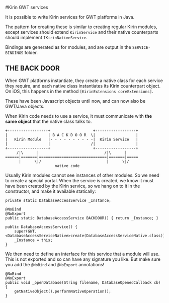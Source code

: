 #Kirin GWT services

It is possible to write Kirin services for GWT platforms in Java.

The pattern for creating these is similar to creating regular Kirin modules, except services should extend `KirinService` and their native counterparts should implement `IKirinNativeService`.

Bindings are generated as for modules, and are output in the `SERVICE-BINDINGS` folder.

## THE BACK DOOR

When GWT platforms instantiate, they create a native class for each service they require, and each native class instantiates its Kirin counterpart object.  On iOS, this happens in the method `[KirinExtensions coreExtensions]`.

These have been Javascript objects until now, and can now also be GWT/Java objects.

When Kirin code needs to use a service, it must communicate with **the same object** that the native class talks to.
    
    +------------------+                   +------------------+
    |                  | B A C K D O O R  \|                  |
    |   Kirin Module   |- - - - - - - - - -|  Kirin Service   |
    |                  |                  /|                  |
    +------------------+                   +------------------+
         /|\      |                             /|\      |   
    ======|=======|==============================|=======|=====
          |      \|/                             |      \|/
                          native code
                          
Usually Kirin modules cannot see instances of other modules.  So we need to create a special portal.  When the service is created, we know it must have been created by the Kirin service, so we hang on to it in the constructor, and make it available statically:

    private static DatabaseAccessService _Instance;
    
    @NoBind
    @NoExport
    public static DatabaseAccessService BACKDOOR() { return _Instance; }
    
    public DatabaseAccessService() {
        super(GWT.<DatabaseAccessServiceNative>create(DatabaseAccessServiceNative.class));
        _Instance = this;
    }
    
We then need to define an interface for this service that a module will use.  This is not exported and so can have any signature you like.  But make sure you add the `@NoBind` and `@NoExport` annotations!

    @NoBind
    @NoExport
    public void _openDatabase(String filename, DatabaseOpenedCallback cb) {
    	getNativeObject().performNativeOperation();
    }

